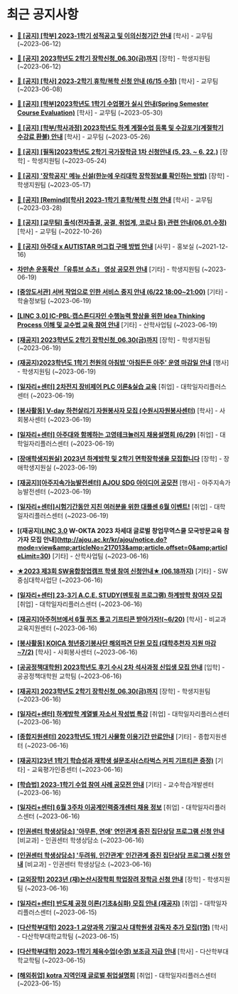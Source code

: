 # 최근 공지사항

* **[📌 [공지] [학부] 2023-1학기 성적공고 및 이의신청기간 안내](http://ajou.ac.kr/kr/ajou/notice.do?mode=view&amp;articleNo=215750&amp;article.offset=0&amp;articleLimit=30)**
 [학사] - 교무팀 (~2023-06-12)

* **[📌 [공지] 2023학년도 2학기 장학신청_06.30(금)까지](http://ajou.ac.kr/kr/ajou/notice.do?mode=view&amp;articleNo=215687&amp;article.offset=0&amp;articleLimit=30)**
 [장학] - 학생지원팀 (~2023-06-12)

* **[📌 [공지] [학사] 2023-2학기 휴학/복학 신청 안내 (6/15 수정)](http://ajou.ac.kr/kr/ajou/notice.do?mode=view&amp;articleNo=215587&amp;article.offset=0&amp;articleLimit=30)**
 [학사] - 교무팀 (~2023-06-08)

* **[📌 [공지] [학부]2023학년도 1학기 수업평가 실시 안내(Spring Semester Course Evaluation)](http://ajou.ac.kr/kr/ajou/notice.do?mode=view&amp;articleNo=215232&amp;article.offset=0&amp;articleLimit=30)**
 [학사] - 교무팀 (~2023-05-30)

* **[📌 [공지] [학부/학사과정] 2023학년도 하계 계절수업 등록 및 수강포기(계절학기 수강료 환불) 안내](http://ajou.ac.kr/kr/ajou/notice.do?mode=view&amp;articleNo=215210&amp;article.offset=0&amp;articleLimit=30)**
 [학사] - 교무팀 (~2023-05-26)

* **[📌 [공지] [필독]2023학년도 2학기 국가장학금 1차 신청안내 (5. 23. ~ 6. 22.)](http://ajou.ac.kr/kr/ajou/notice.do?mode=view&amp;articleNo=215084&amp;article.offset=0&amp;articleLimit=30)**
 [장학] - 학생지원팀 (~2023-05-24)

* **[📌 [공지] &#x27;장학공지&#x27; 메뉴 신설(한눈에 우리대학 장학정보를 확인하는 방법)](http://ajou.ac.kr/kr/ajou/notice.do?mode=view&amp;articleNo=214764&amp;article.offset=0&amp;articleLimit=30)**
 [장학] - 학생지원팀 (~2023-05-17)

* **[📌 [공지] [Remind][학사] 2023-1학기 휴학/복학 신청 안내](http://ajou.ac.kr/kr/ajou/notice.do?mode=view&amp;articleNo=212711&amp;article.offset=0&amp;articleLimit=30)**
 [학사] - 교무팀 (~2023-03-28)

* **[📌 [공지] [교무팀] 출석(전자출결, 공결, 취업계, 코로나 등) 관련 안내(06.01.수정)](http://ajou.ac.kr/kr/ajou/notice.do?mode=view&amp;articleNo=205552&amp;article.offset=0&amp;articleLimit=30)**
 [학사] - 교무팀 (~2022-10-26)

* **[📌 [공지] 아주대 x AUTISTAR 머그컵 구매 방법 안내](http://ajou.ac.kr/kr/ajou/notice.do?mode=view&amp;articleNo=147976&amp;article.offset=0&amp;articleLimit=30)**
 [사무] - 홍보실 (~2021-12-16)

* **[차만손 운동확산 「유튜브 쇼츠」 영상 공모전 안내](http://ajou.ac.kr/kr/ajou/notice.do?mode=view&amp;articleNo=217081&amp;article.offset=0&amp;articleLimit=30)**
 [기타] - 학생지원팀 (~2023-06-19)

* **[[중앙도서관] 서버 작업으로 인한 서비스 중지 안내 (6/22 18:00~21:00)](http://ajou.ac.kr/kr/ajou/notice.do?mode=view&amp;articleNo=217079&amp;article.offset=0&amp;articleLimit=30)**
 [기타] - 학술정보팀 (~2023-06-19)

* **[[LINC 3.0] IC-PBL·캡스톤디자인 수행능력 향상을 위한 Idea Thinking Process 이해 및 교수법 교육 참여 안내](http://ajou.ac.kr/kr/ajou/notice.do?mode=view&amp;articleNo=217060&amp;article.offset=0&amp;articleLimit=30)**
 [기타] - 산학사업팀 (~2023-06-19)

* **[[재공지] 2023학년도 2학기 장학신청_06.30(금)까지](http://ajou.ac.kr/kr/ajou/notice.do?mode=view&amp;articleNo=217056&amp;article.offset=0&amp;articleLimit=30)**
 [장학] - 학생지원팀 (~2023-06-19)

* **[(재공지)2023학년도 1학기 천원의 아침밥 &#x27;아침든든 아주&#x27; 운영 마감일 안내](http://ajou.ac.kr/kr/ajou/notice.do?mode=view&amp;articleNo=217050&amp;article.offset=0&amp;articleLimit=30)**
 [행사] - 학생지원팀 (~2023-06-19)

* **[[일자리+센터] 2차전지 장비제어 PLC 이론&amp;실습 교육](http://ajou.ac.kr/kr/ajou/notice.do?mode=view&amp;articleNo=217045&amp;article.offset=0&amp;articleLimit=30)**
 [취업] - 대학일자리플러스센터 (~2023-06-19)

* **[[봉사활동] V-day 하천살리기 자원봉사자 모집 (수원시자원봉사센터)](http://ajou.ac.kr/kr/ajou/notice.do?mode=view&amp;articleNo=217042&amp;article.offset=0&amp;articleLimit=30)**
 [학사] - 사회봉사센터 (~2023-06-19)

* **[[일자리+센터] 아주대와 함께하는 고영테크놀러지 채용설명회 (6/29)](http://ajou.ac.kr/kr/ajou/notice.do?mode=view&amp;articleNo=217041&amp;article.offset=0&amp;articleLimit=30)**
 [취업] - 대학일자리플러스센터 (~2023-06-19)

* **[[장애학생지원실] 2023년 하계방학 및 2학기 면학장학생을 모집합니다](http://ajou.ac.kr/kr/ajou/notice.do?mode=view&amp;articleNo=217037&amp;article.offset=0&amp;articleLimit=30)**
 [장학] - 장애학생지원실 (~2023-06-19)

* **[[재공지][아주지속가능발전센터] AJOU SDG 아이디어 공모전](http://ajou.ac.kr/kr/ajou/notice.do?mode=view&amp;articleNo=217033&amp;article.offset=0&amp;articleLimit=30)**
 [행사] - 아주지속가능발전센터 (~2023-06-19)

* **[[일자리+센터]시험기간동안 지친 여러분을 위한 대플센 6월 이벤트!](http://ajou.ac.kr/kr/ajou/notice.do?mode=view&amp;articleNo=217029&amp;article.offset=0&amp;articleLimit=30)**
 [취업] - 대학일자리플러스센터 (~2023-06-19)

* **[(재공지)[LINC 3.0](전액무료) W-OKTA 2023 차세대 글로벌 창업무역스쿨 모국방문교육 참가자 모집 안내](http://ajou.ac.kr/kr/ajou/notice.do?mode=view&amp;articleNo=217013&amp;article.offset=0&amp;articleLimit=30)**
 [기타] - 산학사업팀 (~2023-06-16)

* **[★2023 제3회 SW융합창업캠프 학생 참여 신청안내★ (06.18까지)](http://ajou.ac.kr/kr/ajou/notice.do?mode=view&amp;articleNo=217012&amp;article.offset=0&amp;articleLimit=30)**
 [기타] - SW중심대학사업단 (~2023-06-16)

* **[[일자리+센터] 23-3기 A.C.E. STUDY(멘토링 프로그램) 하계방학 참여자 모집](http://ajou.ac.kr/kr/ajou/notice.do?mode=view&amp;articleNo=217011&amp;article.offset=0&amp;articleLimit=30)**
 [취업] - 대학일자리플러스센터 (~2023-06-16)

* **[[재공지]아주허브에서 6월 퀴즈 풀고 기프티콘 받아가자!(~6/20)](http://ajou.ac.kr/kr/ajou/notice.do?mode=view&amp;articleNo=217007&amp;article.offset=0&amp;articleLimit=30)**
 [학사] - 비교과교육지원센터 (~2023-06-16)

* **[[봉사활동] KOICA 청년중기봉사단 해외파견 단원 모집 (대학추천자 지원 마감 ~7/2)](http://ajou.ac.kr/kr/ajou/notice.do?mode=view&amp;articleNo=216994&amp;article.offset=0&amp;articleLimit=30)**
 [학사] - 사회봉사센터 (~2023-06-16)

* **[[공공정책대학원] 2023학년도 후기 수시 2차 석사과정 신입생 모집 안내](http://ajou.ac.kr/kr/ajou/notice.do?mode=view&amp;articleNo=216993&amp;article.offset=0&amp;articleLimit=30)**
 [입학] - 공공정책대학원 교학팀 (~2023-06-16)

* **[[재공지] 2023학년도 2학기 장학신청_06.30(금)까지](http://ajou.ac.kr/kr/ajou/notice.do?mode=view&amp;articleNo=216989&amp;article.offset=0&amp;articleLimit=30)**
 [장학] - 학생지원팀 (~2023-06-16)

* **[[일자리+센터] 하계방학 계열별 자소서 작성법 특강](http://ajou.ac.kr/kr/ajou/notice.do?mode=view&amp;articleNo=216987&amp;article.offset=0&amp;articleLimit=30)**
 [취업] - 대학일자리플러스센터 (~2023-06-16)

* **[[종합지원센터] 2023학년도 1학기 사물함 이용기간 만료안내](http://ajou.ac.kr/kr/ajou/notice.do?mode=view&amp;articleNo=216986&amp;article.offset=0&amp;articleLimit=30)**
 [기타] - 종합지원센터 (~2023-06-16)

* **[[재공지]23년 1학기 학습성과 재학생 설문조사(스타벅스 커피 기프티콘 증정)](http://ajou.ac.kr/kr/ajou/notice.do?mode=view&amp;articleNo=216973&amp;article.offset=0&amp;articleLimit=30)**
 [기타] - 교육평가인증센터 (~2023-06-16)

* **[[학습법] 2023-1학기 수업 참여 사례 공모전 안내](http://ajou.ac.kr/kr/ajou/notice.do?mode=view&amp;articleNo=216972&amp;article.offset=0&amp;articleLimit=30)**
 [기타] - 교수학습개발센터 (~2023-06-16)

* **[[일자리+센터] 6월 3주차 이공계인력중개센터 채용 정보](http://ajou.ac.kr/kr/ajou/notice.do?mode=view&amp;articleNo=216971&amp;article.offset=0&amp;articleLimit=30)**
 [취업] - 대학일자리플러스센터 (~2023-06-16)

* **[[인권센터 학생상담소] &#x27;아무튼, 연애&#x27; 연인관계 증진 집단상담 프로그램 신청 안내](http://ajou.ac.kr/kr/ajou/notice.do?mode=view&amp;articleNo=216967&amp;article.offset=0&amp;articleLimit=30)**
 [비교과] - 인권센터 학생상담소 (~2023-06-16)

* **[[인권센터 학생상담소] &#x27;두려워, 인간관계&#x27; 인간관계 증진 집단상담 프로그램 신청 안내](http://ajou.ac.kr/kr/ajou/notice.do?mode=view&amp;articleNo=216966&amp;article.offset=0&amp;articleLimit=30)**
 [비교과] - 인권센터 학생상담소 (~2023-06-16)

* **[[교외장학] 2023년 (재)논산시장학회 학업장려 장학금 신청 안내](http://ajou.ac.kr/kr/ajou/notice.do?mode=view&amp;articleNo=216964&amp;article.offset=0&amp;articleLimit=30)**
 [장학] - 학생지원팀 (~2023-06-16)

* **[[일자리+센터] 반도체 공정 이론(기초&amp;심화) 모집 안내 (재공지)](http://ajou.ac.kr/kr/ajou/notice.do?mode=view&amp;articleNo=216959&amp;article.offset=0&amp;articleLimit=30)**
 [취업] - 대학일자리플러스센터 (~2023-06-15)

* **[[다산학부대학] 2023-1 교양과목 기말고사 대학원생 감독자 추가 모집(1명)](http://ajou.ac.kr/kr/ajou/notice.do?mode=view&amp;articleNo=216958&amp;article.offset=0&amp;articleLimit=30)**
 [학사] - 다산학부대학교학팀 (~2023-06-15)

* **[[다산학부대학] 2023-1학기 체육수업(수영) 보조금 지급 안내](http://ajou.ac.kr/kr/ajou/notice.do?mode=view&amp;articleNo=216952&amp;article.offset=0&amp;articleLimit=30)**
 [학사] - 다산학부대학교학팀 (~2023-06-15)

* **[[해외취업] kotra 지역인재 글로벌 취업설명회](http://ajou.ac.kr/kr/ajou/notice.do?mode=view&amp;articleNo=215991&amp;article.offset=0&amp;articleLimit=30)**
 [취업] - 대학일자리플러스센터 (~2023-06-15)
